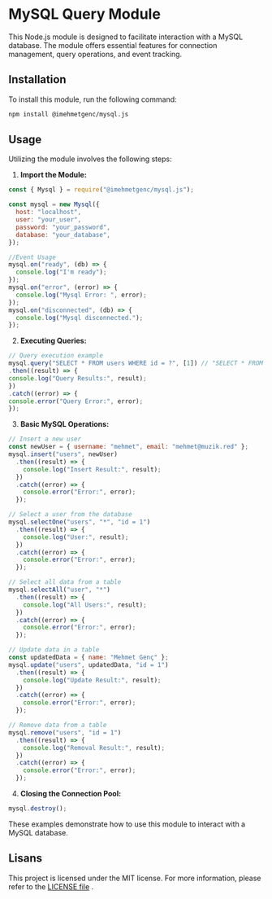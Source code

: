 # MySQL Query Module

This Node.js module is designed to facilitate interaction with a MySQL database. The module offers essential features for connection management, query operations, and event tracking.

## Installation

To install this module, run the following command:

```bash
npm install @imehmetgenc/mysql.js
```

## Usage

Utilizing the module involves the following steps:

1. **Import the Module:**

```javascript
const { Mysql } = require("@imehmetgenc/mysql.js");

const mysql = new Mysql({
  host: "localhost",
  user: "your_user",
  password: "your_password",
  database: "your_database",
});

//Event Usage
mysql.on("ready", (db) => {
  console.log("I'm ready");
});
mysql.on("error", (error) => {
  console.log("Mysql Error: ", error);
});
mysql.on("disconnected", (db) => {
  console.log("Mysql disconnected.");
});
```

2. **Executing Queries:**

```javascript
// Query execution example
mysql.query("SELECT * FROM users WHERE id = ?", [1]) // "SELECT * FROM users WHERE id = 1"
.then((result) => {
console.log("Query Results:", result);
})
.catch((error) => {
console.error("Query Error:", error);
});
```

3. **Basic MySQL Operations:**

```javascript
// Insert a new user
const newUser = { username: "mehmet", email: "mehmet@muzik.red" };
mysql.insert("users", newUser)
  .then((result) => {
    console.log("Insert Result:", result);
  })
  .catch((error) => {
    console.error("Error:", error);
  });

// Select a user from the database
mysql.selectOne("users", "*", "id = 1")
  .then((result) => {
    console.log("User:", result);
  })
  .catch((error) => {
    console.error("Error:", error);
  });

// Select all data from a table
mysql.selectAll("user", "*")
  .then((result) => {
    console.log("All Users:", result);
  })
  .catch((error) => {
    console.error("Error:", error);
  });

// Update data in a table
const updatedData = { name: "Mehmet Genç" };
mysql.update("users", updatedData, "id = 1")
  .then((result) => {
    console.log("Update Result:", result);
  })
  .catch((error) => {
    console.error("Error:", error);
  });

// Remove data from a table
mysql.remove("users", "id = 1")
  .then((result) => {
    console.log("Removal Result:", result);
  })
  .catch((error) => {
    console.error("Error:", error);
  });
```

4. **Closing the Connection Pool:**

```javascript
mysql.destroy();
```

These examples demonstrate how to use this module to interact with a MySQL database.

## Lisans

This project is licensed under the MIT license. For more information, please refer to the [LICENSE file](LICENSE) .
